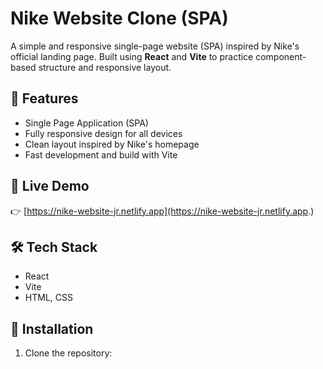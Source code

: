 # Nike Website Clone (SPA)

A simple and responsive single-page website (SPA) inspired by Nike's official landing page. Built using **React** and **Vite** to practice component-based structure and responsive layout.

## 📌 Features

- Single Page Application (SPA)
- Fully responsive design for all devices
- Clean layout inspired by Nike's homepage
- Fast development and build with Vite

## 🚀 Live Demo

👉 [https://nike-website-jr.netlify.app](https://nike-website-jr.netlify.app.) 

## 🛠 Tech Stack

- React
- Vite
- HTML, CSS

## 🔧 Installation

1. Clone the repository:
